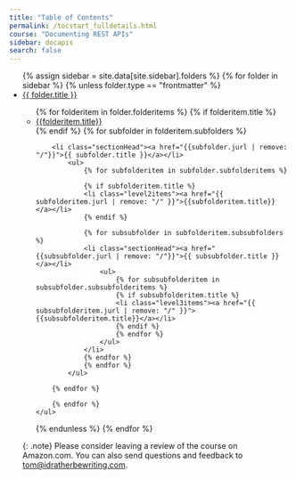 ```yaml
---
title: "Table of Contents"
permalink: /tocstart_fulldetails.html
course: "Documenting REST APIs"
sidebar: docapis
search: false
---
```

<div id="navig">
<ul id="docnavsidebar" class="docnav">
  {% assign sidebar = site.data[site.sidebar].folders %}
{% for folder in sidebar %}
{% unless folder.type == "frontmatter" %}
<li class="sectionHead"><a href="{{folder.jurl | remove: "/"}}">{{ folder.title }}</a></li>
    <ul>
        {% for folderitem in folder.folderitems %}
        {% if folderitem.title %}
        <li><a href="{{ folderitem.jurl | remove: "/" }}">{{folderitem.title}}</a></li>
        {% endif %}
        {% for subfolder in folderitem.subfolders %}

        <li class="sectionHead"><a href="{{subfolder.jurl | remove: "/"}}">{{ subfolder.title }}</a></li>
            <ul>
                {% for subfolderitem in subfolder.subfolderitems %}

                {% if subfolderitem.title %}
                <li class="level2items"><a href="{{ subfolderitem.jurl | remove: "/" }}">{{subfolderitem.title}}</a></li>
                {% endif %}

                {% for subsubfolder in subfolderitem.subsubfolders %}
                <li class="sectionHead"><a href="{{subsubfolder.jurl | remove: "/"}}">{{ subsubfolder.title }}</a></li>
                    <ul>
                        {% for subsubfolderitem in subsubfolder.subsubfolderitems %}
                        {% if subsubfolderitem.title %}
                        <li class="level3items"><a href="{{ subsubfolderitem.jurl | remove: "/" }}">{{subsubfolderitem.title}}</a></li>
                        {% endif %}
                        {% endfor %}
                    </ul>
                </li>
                {% endfor %}
                {% endfor %}
            </ul>

        {% endfor %}

        {% endfor %}
    </ul>
{% endunless %}
    {% endfor %}

</ul>

{: .note}
Please consider leaving a review of the course on Amazon.com. You can also send questions and feedback to tom@idratherbewriting.com.
